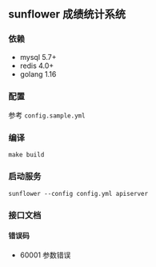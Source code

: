 ## sunflower 成绩统计系统

### 依赖

- mysql 5.7+
- redis 4.0+
- golang 1.16

### 配置

参考 `config.sample.yml`

### 编译

```
make build
```

### 启动服务

```shell
sunflower --config config.yml apiserver
```

### 接口文档

#### 错误码

- 60001 参数错误
